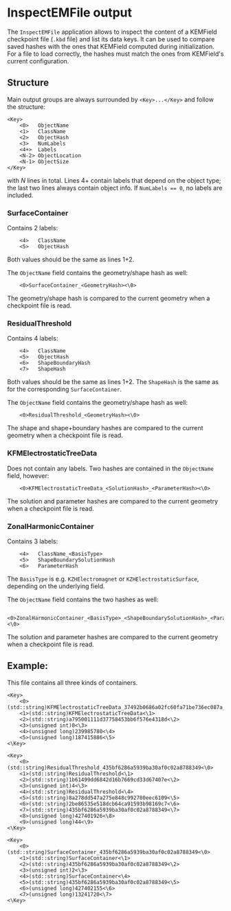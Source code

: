 InspectEMFile output
====================

The `InspectEMFile` application allows to inspect the content of a KEMField checkpoint file (`.kbd` file) and list its data keys.
It can be used to compare saved hashes with the ones that KEMField computed during initialization. For a file to load correctly, the hashes must match the ones from KEMField's current configuration.

## Structure

Main output groups are always surrounded by `<Key>...</Key>` and follow the structure:
```
<Key>
    <0>   ObjectName
    <1>   ClassName
    <2>   ObjectHash
    <3>   NumLabels
    <4+>  Labels
    <N-2> ObjectLocation
    <N-1> ObjectSize
</Key>
```
with *N* lines in total. Lines 4+ contain labels that depend on the object type; the last two lines always contain object info. If `NumLabels == 0`, no labels are included.

### SurfaceContainer

Contains 2 labels:
```
    <4>   ClassName
    <5>   ObjectHash
```

Both values should be the same as lines 1+2.

The `ObjectName` field contains the geometry/shape hash as well:
```
    <0>SurfaceContainer_<GeometryHash><\0>
```

The geometry/shape hash is compared to the current geometry when a checkpoint file is read.

### ResidualThreshold

Contains 4 labels:
```
    <4>   ClassName
    <5>   ObjectHash
    <6>   ShapeBoundaryHash
    <7>   ShapeHash
```

Both values should be the same as lines 1+2. The `ShapeHash` is the same as for the corresponding `SurfaceContainer`.

The `ObjectName` field contains the geometry/shape hash as well:
```
    <0>ResidualThreshold_<GeometryHash><\0>
```

The shape and shape+boundary hashes are compared to the current geometry when a checkpoint file is read.

### KFMElectrostaticTreeData

Does not contain any labels. Two hashes are contained in the `ObjectName` field, however:
```
    <0>KFMElectrostaticTreeData_<SolutionHash>_<ParameterHash><\0>
```

The solution and parameter hashes are compared to the current geometry when a checkpoint file is read.

### ZonalHarmonicContainer

Contains 3 labels:
```
    <4>   ClassName_<BasisType>
    <5>   ShapeBoundarySolutionHash
    <6>   ParameterHash
```

The `BasisType` is e.g. `KZHElectromagnet` or `KZHElectrostaticSurface`, depending on the underlying field.

The `ObjectName` field contains the two hashes as well:
```
    <0>ZonalHarmonicContainer_<BasisType>_<ShapeBoundarySolutionHash>_<ParameterHash><\0>
```

The solution and parameter hashes are compared to the current geometry when a checkpoint file is read.

## Example:

This file contains all three kinds of containers.

```
<Key>
    <0>(std::string)KFMElectrostaticTreeData_37492b0686a02fc60fa71be736ec087a_fa5d16569ceb5fbad38fb084beef5997<\0>
    <1>(std::string)KFMElectrostaticTreeData<\1>
    <2>(std::string)a795001111d37758453bb6f576e4318d<\2>
    <3>(unsigned int)0<\3>
    <4>(unsigned long)239985780<\4>
    <5>(unsigned long)187415886<\5>
<\Key>

<Key>
    <0>(std::string)ResidualThreshold_435bf6286a5939ba30af0c02a8788349<\0>
    <1>(std::string)ResidualThreshold<\1>
    <2>(std::string)1b61499dd6842d16b7669cd33d67407e<\2>
    <3>(unsigned int)4<\3>
    <4>(std::string)ResidualThreshold<\4>
    <5>(std::string)8a278dd547a275e848c992780eec6109<\5>
    <6>(std::string)2be86535e518dcb64ca91593b98169c7<\6>
    <7>(std::string)435bf6286a5939ba30af0c02a8788349<\7>
    <8>(unsigned long)427401926<\8>
    <9>(unsigned long)44<\9>
<\Key>

<Key>
    <0>(std::string)SurfaceContainer_435bf6286a5939ba30af0c02a8788349<\0>
    <1>(std::string)SurfaceContainer<\1>
    <2>(std::string)435bf6286a5939ba30af0c02a8788349<\2>
    <3>(unsigned int)2<\3>
    <4>(std::string)SurfaceContainer<\4>
    <5>(std::string)435bf6286a5939ba30af0c02a8788349<\5>
    <6>(unsigned long)427402155<\6>
    <7>(unsigned long)13241720<\7>
<\Key>
```
